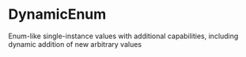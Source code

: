 # DynamicEnum
Enum-like single-instance values with additional capabilities, including dynamic addition of new arbitrary values
